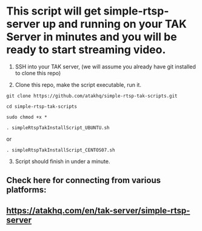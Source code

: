 # This script will get simple-rtsp-server up and running on your TAK Server in minutes and you will be ready to start streaming video.

1. SSH into your TAK server, (we will assume you already have git installed to clone this repo)

2. Clone this repo, make the script executable, run it.

`git clone https://github.com/atakhq/simple-rtsp-tak-scripts.git`

`cd simple-rtsp-tak-scripts`

`sudo chmod +x *`

`. simpleRtspTakInstallScript_UBUNTU.sh`

or

`. simpleRtspTakInstallScript_CENTOS07.sh`

3. Script should finish in under a minute.

## Check here for connecting from various platforms: 
## https://atakhq.com/en/tak-server/simple-rtsp-server
